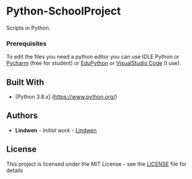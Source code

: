 # Python-SchoolProject

Scripts in Python.

### Prerequisites

To edit the files you need a python editor
you can use IDLE Python
or [Pycharm](https://www.jetbrains.com/pycharm/) (free for student)
or [EduPython](https://edupython.tuxfamily.org)
or [VisualStudio Code](https://code.visualstudio.com/download) (I use).

## Built With

* [Python 3.8.x] (https://www.python.org/)

## Authors

* **Lindwen** - *Initial work* - [Lindwen](https://github.com/Lindwen)

## License

This project is licensed under the MIT License - see the [LICENSE](LICENSE) file for details
